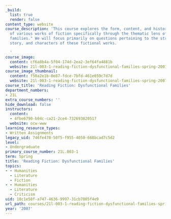 ```yaml
---
_build:
  list: true
  render: false
content_type: website
course_description: 'This course explores the form, content, and historical context
  of various works of fiction specifically through the thematic lens of "dysfunctional
  families." We will focus primarily on questions pertaining to the structure, language,
  story, and characters of these fictional works.

  '
course_image:
  content: cf6a8b4a-5f04-174d-2ea2-3ef64fa4881b
  website: 21l-003-1-reading-fiction-dysfunctional-families-spring-2007
course_image_thumbnail:
  content: f50a2e1b-0e87-fdce-7bfd-461e659c7d7d
  website: 21l-003-1-reading-fiction-dysfunctional-families-spring-2007
course_title: 'Reading Fiction: Dysfunctional Families'
department_numbers:
- 21L
extra_course_numbers: ''
hide_download: false
instructors:
  content:
  - 4fbe6790-b04c-ca21-2ce4-732693820517
  website: ocw-www
learning_resource_types:
- Written Assignments
legacy_uid: 746fe478-50f5-f955-4050-668bcad7c5d2
level:
- Undergraduate
primary_course_number: 21L.003-1
term: Spring
title: 'Reading Fiction: Dysfunctional Families'
topics:
- - Humanities
  - Literature
  - Fiction
- - Humanities
  - Literature
  - Criticism
uid: 18c1e58f-a747-4636-9997-31cb7805f4e9
url_path: courses/21l-003-1-reading-fiction-dysfunctional-families-spring-2007
year: '2007'
---
```

